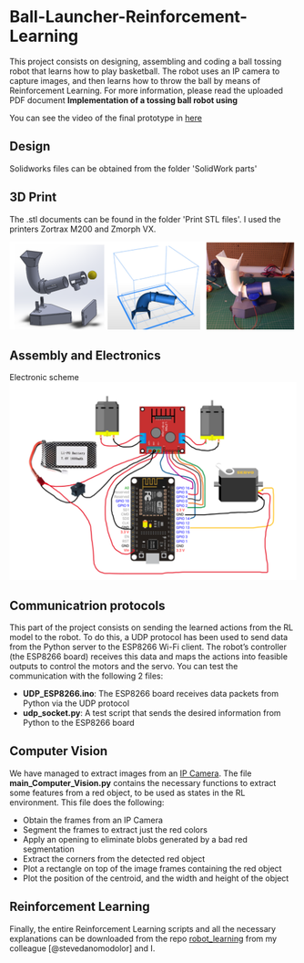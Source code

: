 # Ball-Launcher-Reinforcement-Learning
This project consists on designing, assembling and coding a ball tossing robot that learns how to play basketball. The robot uses an IP camera to capture images, and then learns how to throw the ball by means of Reinforcement Learning. For more information, please read the uploaded PDF document **Implementation of a tossing ball robot using**

You can see the video of the final prototype in [here](https://vimeo.com/670613697)

## Design
Solidworks files can be obtained from the folder 'SolidWork parts'

## 3D Print
The .stl documents can be found in the folder 'Print STL files'. I used the printers Zortrax M200 and Zmorph VX.

![ASSEMBLY](images/ASSEMBLY.PNG)

## Assembly and Electronics
Electronic scheme
![ELECTRICAL_DIAGRAM](images/ELECTRIC_DIAGRAM.PNG)

## Communicatrion protocols
This part of the project consists on sending the learned actions from the RL model to the robot. To do this, a UDP protocol has been used to send data from the Python server to the ESP8266 Wi-Fi client. The robot’s controller (the ESP8266 board) receives this data and maps the actions into feasible outputs to control the motors and the servo.
You can test the communication with the following 2 files:
- **UDP_ESP8266.ino**: The ESP8266 board receives data packets from Python via the UDP protocol
- **udp_socket.py**: A test script that sends the desired information from Python to the ESP8266 board

## Computer Vision
We have managed to extract images from an [IP Camera](https://play.google.com/store/apps/details?id=com.pas.webcam&hl=en_US&gl=US).
The file **main_Computer_Vision.py** contains the necessary functions to extract some features from a red object, to be used as states in the RL environment.
This file does the following:
- Obtain the frames from an IP Camera
- Segment the frames to extract just the red colors
- Apply an opening to eliminate blobs generated by a bad red segmentation
- Extract the corners from the detected red object
- Plot a rectangle on top of the image frames containing the red object
- Plot the position of the centroid, and the width and height of the object

## Reinforcement Learning
Finally, the entire Reinforcement Learning scripts and all the necessary explanations can be downloaded from the repo [robot_learning](https://github.com/stevedanomodolor/robot_learning) from my colleague [@stevedanomodolor] and I.
